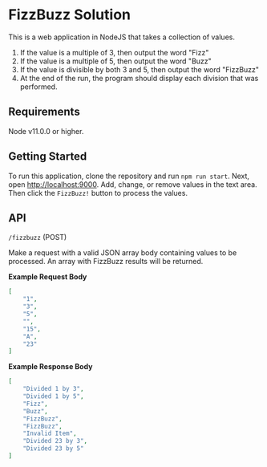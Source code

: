 # FizzBuzz Solution

This is a web application in NodeJS that takes a collection of values.

1. If the value is a multiple of 3, then output the word "Fizz"
1. If the value is a multiple of 5, then output the word "Buzz"
1. If the value is divisible by both 3 and 5, then output the word "FizzBuzz"
1. At the end of the run, the program should display each division that was performed.

## Requirements
Node v11.0.0 or higher.

## Getting Started
To run this application, clone the repository and run `npm run start`. Next, open [http://localhost:9000](http://localhost:9000). Add, change, or remove values in the text area. Then click the `FizzBuzz!` button to process the values.

## API
`/fizzbuzz` (POST)

Make a request with a valid JSON array body containing values to be processed. An array with FizzBuzz results will be returned.

**Example Request Body**
```json
[
    "1",
    "3",
    "5",
    "",
    "15",
    "A",
    "23"
]
```

**Example Response Body**
```json
[
    "Divided 1 by 3",
    "Divided 1 by 5",
    "Fizz",
    "Buzz",
    "FizzBuzz",
    "FizzBuzz",
    "Invalid Item",
    "Divided 23 by 3",
    "Divided 23 by 5"
]
```
